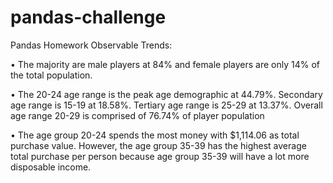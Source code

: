# pandas-challenge
Pandas Homework
Observable Trends:

•	The majority are male players at 84% and female players are only 14% of the total population. 

•	The 20-24 age range is the peak age demographic at 44.79%.  Secondary age range is 15-19 at 18.58%. Tertiary age range is 25-29 at 13.37%.  Overall age range 20-29 is comprised of 76.74% of player population

•	The age group 20-24 spends the most money with $1,114.06 as total purchase value. However, the age group 35-39 has the highest average total purchase per person because age group 35-39 will have a lot more disposable income.
